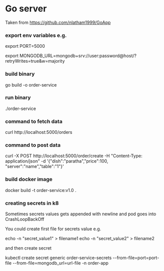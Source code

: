 # Go server 

Taken from https://github.com/nlatham1999/GoApp


### export env variables  e.g. 

export PORT=5000

export MONGODB_URL=mongodb+srv://user:password@host/?retryWrites=true&w=majority

### build binary

go build -o order-service


### run binary

./order-service


### command to fetch data

curl http://localhost:5000/orders

### command to post data

curl -X POST http://localhost:5000/order/create -H "Content-Type: application/json" -d '{"dish":"paratha","price":100, "server":"name","table":"1"}'


### build docker image 

docker build -t order-service:v1.0 . 


### creating secrets in k8 

Sometimes secrets values gets appended with newline and pod goes into CrashLoopBackOff

You could create  first file for secrets value e.g. 

echo -n "secret_value1" >  filename1 
echo -n "secret_value2" >  filename2

and then create secret

kubectl create secret generic order-service-secrets --from-file=port=port-file --from-file=mongodb_url=url-file -n order-app
